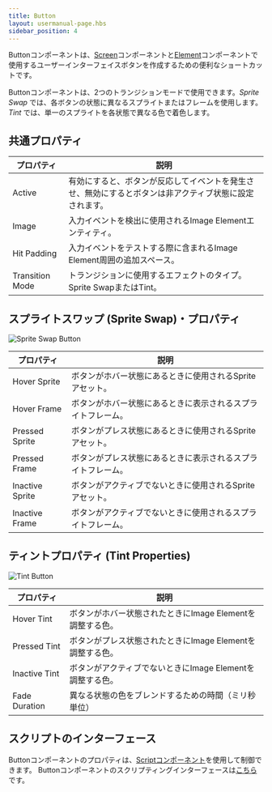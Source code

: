```yaml
---
title: Button
layout: usermanual-page.hbs
sidebar_position: 4
---
```


Buttonコンポーネントは、[Screen][1]コンポーネントと[Element][2]コンポーネントで使用するユーザーインターフェイスボタンを作成するための便利なショートカットです。

Buttonコンポーネントは、2つのトランジションモードで使用できます。*Sprite Swap* では、各ボタンの状態に異なるスプライトまたはフレームを使用します。*Tint* では、単一のスプライトを各状態で異なる色で着色します。

## 共通プロパティ

| プロパティ        | 説明 |
|-----------------|-------------|
| Active          | 有効にすると、ボタンが反応してイベントを発生させ、無効にするとボタンは非アクティブ状態に設定されます。 |
| Image           | 入力イベントを検出に使用されるImage Elementエンティティ。 |
| Hit Padding     | 入力イベントをテストする際に含まれるImage Element周囲の追加スペース。 |
| Transition Mode | トランジションに使用するエフェクトのタイプ。Sprite SwapまたはTint。 |


## スプライトスワップ (Sprite Swap)・プロパティ

![Sprite Swap Button][3]

| プロパティ        | 説明 |
|-----------------|-------------|
| Hover Sprite    | ボタンがホバー状態にあるときに使用されるSpriteアセット。 |
| Hover Frame     | ボタンがホバー状態にあるときに表示されるスプライトフレーム。 |
| Pressed Sprite  | ボタンがプレス状態にあるときに使用されるSpriteアセット。 |
| Pressed Frame   | ボタンがプレス状態にあるときに表示されるスプライトフレーム。 |
| Inactive Sprite | ボタンがアクティブでないときに使用されるSpriteアセット。 |
| Inactive Frame  | ボタンがアクティブでないときに使用されるスプライトフレーム。 |

## ティントプロパティ (Tint Properties)

![Tint Button][4]

| プロパティ      | 説明 |
|---------------|-------------|
| Hover Tint    | ボタンがホバー状態されたときにImage Elementを調整する色。 |
| Pressed Tint  | ボタンがプレス状態されたときにImage Elementを調整する色。 |
| Inactive Tint | ボタンがアクティブでないときにImage Elementを調整する色。 |
| Fade Duration | 異なる状態の色をブレンドするための時間（ミリ秒単位） |

## スクリプトのインターフェース

Buttonコンポーネントのプロパティは、[Scriptコンポーネント][5]を使用して制御できます。 Buttonコンポーネントのスクリプティングインターフェースは[こちら][6]です。

[1]: /user-manual/packs/components/screen
[2]: /user-manual/packs/components/element
[3]: /images/user-manual/scenes/components/component-button-sprite-change.png
[4]: /images/user-manual/scenes/components/component-button-tint.png
[5]: /user-manual/packs/components/script
[6]: /api/pc.ButtonComponent.html
